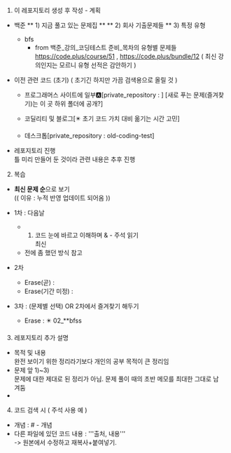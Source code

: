 1. 이 레포지토리 생성 후 작성 - 계획
  + 백준 
    ** 1) 지금 풀고 있는 문제집 **
    ** 2) 회사 기출문제들 **
    3) 특정 유형
      - bfs 
        + from 백준_강의_코딩테스트 준비_목차의 유형별 문제들 https://code.plus/course/51 , https://code.plus/bundle/12 ( 최신 강의인지는 모르니 유형 선적은 감안하기 )

  + 이전 관련 코드 (초기) ( 초기긴 하지만 가끔  검색용으로 올릴 것 ) 
    - 프로그래머스 사이트에 일부🅰️[private_repository : ] [새로 푸는 문제(즐겨찾기)는 이 곳 하위 폴더에 공개?]  

    - 코딜리티 및 블로그[✴️ 초기 코드 가치 대비 옮기는 시간 고민]
    - 데스크톱[private_repository : old-coding-test]

  + 레포지토리 진행  
    틀 미리 만들어 둔 것이라 관련 내용은 추후 진행  


2. 복습
  +  **최신 문제 순**으로 보기   
    (( 이유 : 누적 반영 업데이트 되어옴 ))
  + 1차 : 다음날
    - 1) 코드 눈에 바르고 이해하며 & - 주석 읽기  
      최신 
    - 전에 좀 했던 방식 참고

  + 2차
    - Erase(곧) : 
    - Erase(기간 미정) :

  + 3차 : (문제별 선택) OR 2차에서 즐겨찾기 해두기
    - Erase : ✴️ 02_**bfss

      
3. 레포지토리 추가 설명    
  + 목적 및 내용  
    완전 보이기 위한 정리라기보다 개인의 공부 목적이 큰 정리임
  + 문제 앞 1)~3)  
    문제에 대한 제대로 된 정리가 아님. 문제 풀이 때의 초반 메모를 최대한 그대로 남겨둠
  +

4. 코드 검색 시 ( 주석 사용 예 )
  + 개념 : # - 개념
  + 다른 파일에 있던 코드 내용 : '''출처, 내용'''  
    -> 원본에서 수정하고 재복사+붙여넣기.




